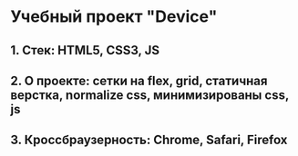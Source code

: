 # Учебный проект "Device"

## 1. Стек: HTML5, CSS3, JS
## 2. О проекте: сетки на flex, grid, статичная верстка, normalize css, минимизированы css, js
## 3. Кроссбраузерность: Chrome, Safari, Firefox
